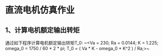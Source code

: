 直流电机仿真作业
=
1、计算电机额定输出转矩
-
通过如下程序计算电机额定输出转矩T_0:
~<Va = 230;
Ra = 0.0144;
K = 1.225;
omega_0 = 1750 / 60 * 2 * pi;
T_0 = ( Va * K - omega_0 * K^2 ) / Ra;>~
